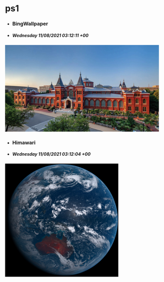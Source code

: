 # ps1

- ### BingWallpaper
- ##### Wednesday 11/08/2021 03:12:11 +00
<img src="BingWallpaper/latest.jpg" width="700" height="auto" title="👉  BingWallpaper  👈">


- ### Himawari 
- ##### Wednesday 11/08/2021 03:12:04 +00
<img src="Himawari/latest.jpg" width="auto" height="371" title="👉  Himawari  👈">






